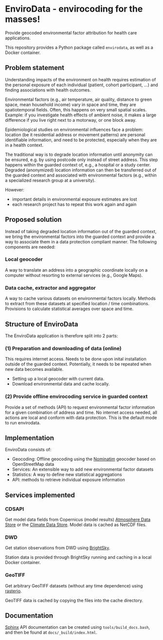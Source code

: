 # EnviroData - envirocoding for the masses!

Provide geocoded environmental factor attribution for health care applications.

This repository provides a Python package called `envirodata`, as well as a Docker container.

## Problem statement

Understanding impacts of the environment on health requires estimation of the personal exposure of each individual (patient, cohort participant, ...) and finding associations with health outcomes.

Environmental factors (e.g., air temperature, air quality, distance to green space, mean household income) vary in space and time, they are spatiotemporal fields. Often, this happens on very small spatial scales. Example: if you investigate health effects of ambient noise, it makes a 
large difference if you live right next to a motorway, or one block away.

Epidemiological studies on environmental influences face a problem: location (be it residential address or movement patterns) are personal identifiable information, and need to be protected, especially when they are in a health context.

The traditional way is to degrade location information until anonymity can be ensured, e.g. by using postcode only instead of street address. This step happens within the guarded context of, e.g., a hospital or a study center. Degraded (anonymized) location information can then be transferred out of the guarded context and associated with environmental factors (e.g., within a specialized research group at a university). 

However:
 - important details in environmental exposure estimates are lost
 - each research project has to repeat this work again and again

## Proposed solution

Instead of taking degraded location information out of the guarded context, we bring the environmental factors into the guarded context and provide a way to associate them in a data protection compliant manner. The following components are needed:

### Local geocoder

A way to translate an address into a geographic coordinate locally on a computer without resorting to external services (e.g., Google Maps).

### Data cache, extractor and aggregator
 
A way to cache various datasets on environmental factors locally. Methods to extract from these datasets at specified location / time combinations. Provisions to calculate statistical averages over space and time.

## Structure of EnviroData

The EnviroData application is therefore split into 2 parts:

### (1) Preparation and downloading of data (online)

This requires internet access. Needs to be done upon inital installation outside of the guarded context. Potentially, it needs to be repeated when new data becomes available. 

 - Setting up a local geocoder with current data.
 - Download environmental data and cache locally.

### (2) Provide offline envirocoding service in guarded context

Provide a set of methods (API) to request environmental factor information for a given combination of address and time. No internet access needed, all actions are local and conform with data protection. This is the default mode to run envirodata.

## Implementation

EnviroData consists of:

 - Geocoding: Offline geocoding using the [Nominatim](https://nominatim.org) geocoder based on OpenStreetMap data
 - Services: An extensible way to add new environmental factor datasets
 - Statistics: A way to define new statistical aggregations
 - API: methods to retrieve individual exposure information

## Services implemented

### CDSAPI

Get model data fields from Copernicus (model results) [Atmosphere Data Store](https://ads.atmosphere.copernicus.eu/) or the [Climate Data Store](https://cds.climate.copernicus.eu/). Model data is cached as NetCDF files.

### DWD

Get station observations from DWD using [BrightSky](https://brightsky.dev).

Station data is provided through BrightSky running and caching in a local Docker container.

### GeoTIFF

Get arbitrary GeoTIFF datasets (without any time dependence) using [rasterio](https://rasterio.readthedocs.io/en/stable/).

GeoTIFF data is cached by copying the files into the cache directory.

## Documentation

[Sphinx](https://www.sphinx-doc.org/en/master/) API documentation can be created using `tools/build_docs.bash`, and then be found at `docs/_build/index.html`.
